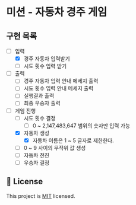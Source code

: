
# 미션 - 자동차 경주 게임

## 구현 목록
- [ ] 입력
  - [X] 경주 자동차 입력받기
  - [ ] 시도 횟수 입력 받기
- [ ] 출력
  - [ ] 경주 자동차 입력 안내 메세지 출력
  - [ ] 시도 횟수 입력 안내 메세지 출력
  - [ ] 실행결과 출력
  - [ ] 최종 우승자 출력
- [ ] 게임 진행
  - [ ] 시도 횟수 결정
    - [ ] 0 ~ 2,147,483,647 범위의 숫자만 입력 가능
  - [X] 자동차 생성
    - [X] 자동차 이름은 1 ~ 5 글자로 제한한다.
  - [ ] 0 ~ 9 사이의 무작위 값 생성
  - [ ] 자동차 전진
  - [ ] 우승자 결정

## 📝 License

This project is [MIT](https://github.com/woowacourse/java-racingcar-precourse/blob/master/LICENSE) licensed.
